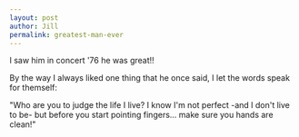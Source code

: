 ```yaml
---
layout: post
author: Jill
permalink: greatest-man-ever
---
```


I saw him in concert '76 he was great!!

By the way I always liked one thing that he once said, I let the words speak for themself:

"Who are you to judge the life I live?
I know I'm not perfect
-and I don't live to be-
but before you start pointing fingers...
make sure you hands are clean!"
